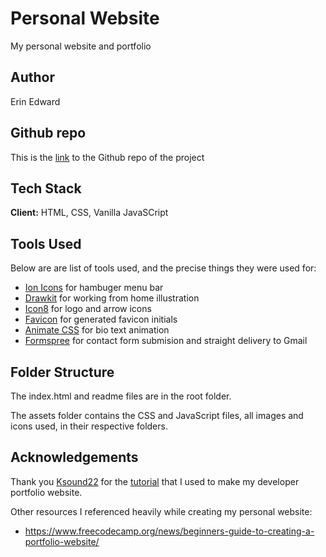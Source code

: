 # Personal Website

My personal website and portfolio

<!-- ![screenshot](screenshot.png) -->

## Author

Erin Edward

## Github repo

This is the [link](https://github.com/esedward/esedward.github.io) to the Github repo of the project

## Tech Stack

**Client:** HTML, CSS, Vanilla JavaSCript

## Tools Used

Below are are list of tools used, and the precise things they were used for:

- [Ion Icons](https://ionic.io/ionicons) for hambuger menu bar
- [Drawkit](https://www.drawkit.io/) for working from home illustration
- [Icon8](https://icons8.com/) for logo and arrow icons
- [Favicon](https://favicon.io/) for generated favicon initials
- [Animate CSS](https://animate.style/) for bio text animation
- [Formspree](https://formspree.io/) for contact form submision and straight delivery to Gmail

## Folder Structure

The index.html and readme files are in the root folder.
<!-- , alongside the screenshot included in the readme. -->

The assets folder contains the CSS and JavaScript files, all images and icons used, in their respective folders.

## Acknowledgements

Thank you [Ksound22](https://github.com/Ksound22) for the [tutorial](https://www.freecodecamp.org/news/how-to-build-a-developer-portfolio-website/#portfolioprojecthowtobuildyourownonlinedeveloperportfolio) that I used to make my developer portfolio website.

Other resources I referenced heavily while creating my personal website:
- https://www.freecodecamp.org/news/beginners-guide-to-creating-a-portfolio-website/
